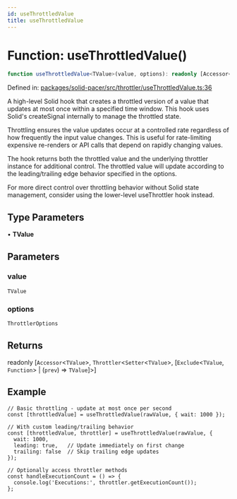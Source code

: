 ```yaml
---
id: useThrottledValue
title: useThrottledValue
---
```


<!-- DO NOT EDIT: this page is autogenerated from the type comments -->

# Function: useThrottledValue()

```ts
function useThrottledValue<TValue>(value, options): readonly [Accessor<TValue>, Throttler<Setter<TValue>, [Exclude<TValue, Function> | (prev) => TValue]>]
```

Defined in: [packages/solid-pacer/src/throttler/useThrottledValue.ts:36](https://github.com/TanStack/pacer/blob/main/packages/solid-pacer/src/throttler/useThrottledValue.ts#L36)

A high-level Solid hook that creates a throttled version of a value that updates at most once within a specified time window.
This hook uses Solid's createSignal internally to manage the throttled state.

Throttling ensures the value updates occur at a controlled rate regardless of how frequently the input value changes.
This is useful for rate-limiting expensive re-renders or API calls that depend on rapidly changing values.

The hook returns both the throttled value and the underlying throttler instance for additional control.
The throttled value will update according to the leading/trailing edge behavior specified in the options.

For more direct control over throttling behavior without Solid state management,
consider using the lower-level useThrottler hook instead.

## Type Parameters

• **TValue**

## Parameters

### value

`TValue`

### options

`ThrottlerOptions`

## Returns

readonly \[`Accessor`\<`TValue`\>, `Throttler`\<`Setter`\<`TValue`\>, \[`Exclude`\<`TValue`, `Function`\> \| (`prev`) => `TValue`\]\>\]

## Example

```tsx
// Basic throttling - update at most once per second
const [throttledValue] = useThrottledValue(rawValue, { wait: 1000 });

// With custom leading/trailing behavior
const [throttledValue, throttler] = useThrottledValue(rawValue, {
  wait: 1000,
  leading: true,   // Update immediately on first change
  trailing: false  // Skip trailing edge updates
});

// Optionally access throttler methods
const handleExecutionCount = () => {
  console.log('Executions:', throttler.getExecutionCount());
};
```
